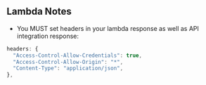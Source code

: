 ## Lambda Notes

- You MUST set headers in your lambda response as well as API integration response:

```javascript
headers: {
  "Access-Control-Allow-Credentials": true,
  "Access-Control-Allow-Origin": "*",
  "Content-Type": "application/json",
},
```